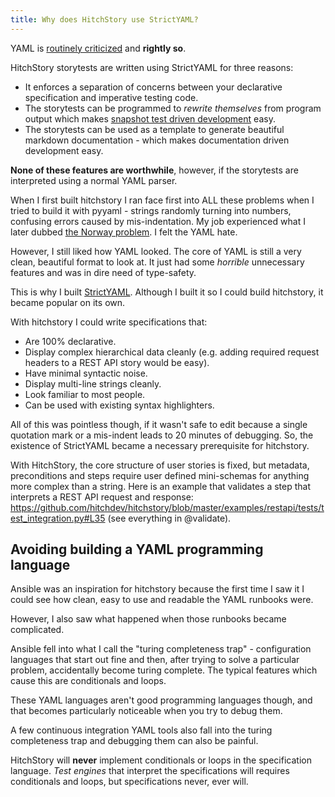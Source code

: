 ```yaml
---
title: Why does HitchStory use StrictYAML?
---
```


YAML is [routinely criticized](https://noyaml.com) and **rightly so**.

HitchStory storytests are written using StrictYAML for three reasons:

* It enforces a separation of concerns between your declarative specification and imperative testing code.
* The storytests can be programmed to *rewrite themselves* from program output which makes [snapshot test driven development](../../approach/snapshot-test-driven-development-stdd/) easy.
* The storytests can be used as a template to generate beautiful markdown documentation - which makes documentation driven development easy.

**None of these features are worthwhile**, however, if the storytests are interpreted using a normal YAML parser.

When I first built hitchstory I ran face first into ALL these problems when I tried to build it with pyyaml - strings randomly turning into numbers, confusing errors caused by mis-indentation. My job experienced what I later dubbed [the Norway problem](/strictyaml/why/implicit-typing-removed/). I felt the YAML hate.

However, I still liked how YAML looked. The core of YAML is still a very clean, beautiful format to look at. It just had some *horrible* unnecessary features and was in dire need of type-safety.

This is why I built [StrictYAML](/strictyaml). Although I built it so I could build hitchstory, it became popular on its own.

With hitchstory I could write specifications that:

* Are 100% declarative.
* Display complex hierarchical data cleanly (e.g. adding required request headers to a REST API story would be easy).
* Have minimal syntactic noise.
* Display multi-line strings cleanly.
* Look familiar to most people.
* Can be used with existing syntax highlighters.

All of this was pointless though, if it wasn't safe to edit because a single quotation mark or a mis-indent leads to 20 minutes of debugging. So, the existence of StrictYAML became a necessary prerequisite for hitchstory.

With HitchStory, the core structure of user stories is fixed, but metadata, preconditions and steps require user defined mini-schemas for anything more complex than a string. Here is an example that validates a step that interprets a REST API request and response: https://github.com/hitchdev/hitchstory/blob/master/examples/restapi/tests/test_integration.py#L35 (see everything in @validate).

## Avoiding building a YAML programming language

Ansible was an inspiration for hitchstory because the first time I saw it I could see how clean, easy to use and readable the YAML runbooks were.

However, I also saw what happened when those runbooks became complicated.

Ansible fell into what I call the "turing completeness trap" - configuration languages that start out fine and then, after trying to solve a particular problem, accidentally become turing complete. The typical features which cause this are conditionals and loops.

These YAML languages aren't good programming languages though, and that becomes particularly noticeable when you try to debug them.

A few continuous integration YAML tools also fall into the turing completeness trap and debugging them can also be painful.

HitchStory will **never** implement conditionals or loops in the specification language. *Test engines* that interpret the specifications will requires conditionals and loops, but specifications never, ever will.
